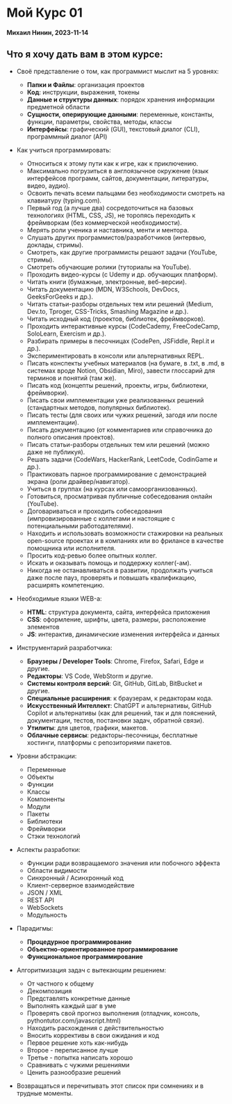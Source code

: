 # Мой Курс 01
#### Михаил Нинин, 2023-11-14

## Что я хочу дать вам в этом курсе:

* Своё представление о том, как программист мыслит на 5 уровнях: 
  * **Папки и Файлы**: организация проектов
  * **Код**: инструкции, выражения, токены
  * **Данные и структуры данных**: порядок хранения информации предметной области
  * **Сущности, оперирующие данными**: переменные, константы, функции, параметры, свойства, методы, классы
  * **Интерфейсы**: графический (GUI), текстовый диалог (CLI), программный диалог (API)
  
* Как учиться программировать:
  * Относиться к этому пути как к игре, как к приключению.
  * Максимально погрузиться в англоязычное окружение (язык интерфейсов программ, сайтов, документации, литературы, видео, аудио).
  * Освоить печать всеми пальцами без необходимости смотреть на клавиатуру (typing.com).
  * Первый год (а лучше два) сосредоточиться на базовых технологиях (HTML, CSS, JS), не торопясь переходить к фреймворкам (без коммерческой необходимости).
  * Мерять роли ученика и наставника, менти и ментора.
  * Слушать других программистов/разработчиков (интервью, доклады, стримы).
  * Смотреть, как другие программисты решают задачи (YouTube, стримы).
  * Смотреть обучающие ролики (туториалы на YouTube).
  * Проходить видео-курсы (c Udemy и др. обучающих платформ).
  * Читать книги (бумажные, электронные, веб-версии).
  * Читать документацию (MDN, W3Schools, DevDocs, GeeksForGeeks и др.).
  * Читать статьи-разборы отдельных тем или решений (Medium, Dev.to, Tproger, CSS-Tricks, Smashing Magazine и др.).
  * Читать исходный код (проектов, библиотек, фреймворков).
  * Проходить интерактивные курсы (CodeCademy, FreeCodeCamp, SoloLearn, Exercism и др.).
  * Разбирать примеры в песочницах (CodePen, JSFiddle, Repl.it и др.).
  * Экспериментировать в консоли или альтернативных REPL.
  * Писать конспекты учебных материалов (на бумаге, в .txt, в .md, в системах вроде Notion, Obsidian, Miro), завести глоссарий для терминов и понятий (там же).
  * Писать код (концепты решений, проекты, игры, библиотеки, фреймворки).
  * Писать свои имплементации уже реализованных решений (стандартных методов, популярных библиотек).
  * Писать тесты (для своих или чужих решений, загодя или после имплементации).
  * Писать документацию (от комментариев или справочника до полного описания проектов).
  * Писать статьи-разборы отдельных тем или решений (можно даже не публикуя).
  * Решать задачи (CodeWars, HackerRank, LeetCode, CodinGame и др.).
  * Практиковать парное программирование с демонстрацией экрана (роли драйвер/навигатор).
  * Учиться в группах (на курсах или самоорганизованных).
  * Готовиться, просматривая публичные собеседования онлайн (YouTube).
  * Договариваться и проходить собеседования (импровизированные с коллегами и настоящие с потенциальными работодателями).
  * Находить и использовать возможности стажировки на реальных open-source проектах и в компаниях или во фрилансе в качестве помощника или исполнителя.
  * Просить код-ревью более опытных коллег.
  * Искать и оказывать помощь и поддержку коллег(-ам).
  * Никогда не останавливаться в развитии, продолжать учиться даже после пауз, проверять и повышать квалификацию, расширять компетенцию.

* Необходимые языки WEB-а: 
  * **HTML**: структура документа, сайта, интерфейса приложения
  * **CSS**: оформление, шрифты, цвета, размеры, расположение элементов
  * **JS**: интерактив, динамические изменения интерфейса и данных

* Инструментарий разработчика:
  * **Браузеры / Developer Tools**: Chrome, Firefox, Safari, Edge и другие.
  * **Редакторы**: VS Code, WebStorm и другие.
  * **Системы контроля версий**: Git, GitHub, GitLab, BitBucket и другие.
  * **Специальные расширения**: к браузерам, к редакторам кода.
  * **Искусственный Интеллект**: ChatGPT и альтернативы, GitHub Copilot и альтернативы (как для решений, так и для пояснений, документации, тестов, постановки задач, обратной связи).
  * **Утилиты**: для цветов, графики, макетов.
  * **Облачные сервисы**: редакторы-песочницы, бесплатные хостинги, платформы с репозиториями пакетов.

* Уровни абстракции:
  * Переменные
  * Объекты
  * Функции
  * Классы
  * Компоненты
  * Модули
  * Пакеты
  * Библиотеки
  * Фреймворки
  * Стэки технологий

* Аспекты разработки:
  * Функции ради возвращаемого значения или побочного эффекта
  * Области видимости
  * Синхронный / Асинхронный код
  * Клиент-серверное взаимодействие
  * JSON / XML
  * REST API
  * WebSockets
  * Модульность

* Парадигмы:
  * **Процедурное программирование**
  * **Объектно-ориентированное программирование**
  * **Функциональное программирование**

* Алгоритмизация задач с вытекающим решением:
  * От частного к общему
  * Декомпозиция
  * Представлять конкретные данные
  * Выполнять каждый шаг в уме
  * Проверять свой прогноз выполнения (отладчик, консоль, pythontutor.com/javascript.html)
  * Находить расхождения с действительностью
  * Вносить коррективы в свои ожидания и код
  * Первое решение хоть как-нибудь
  * Второе - переписанное лучше
  * Третье - попытка написать хорошо
  * Сравнивать с чужими решениями
  * Ценить разнообразие решений

* Возвращаться и перечитывать этот список при сомнениях и в трудные моменты.
